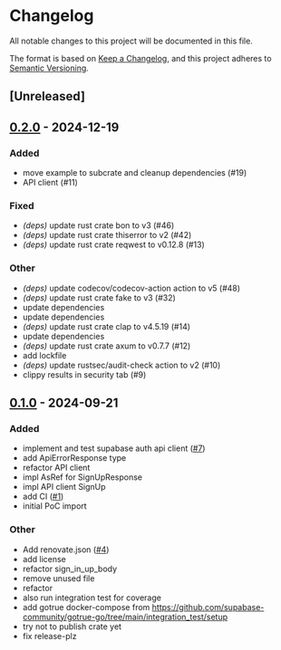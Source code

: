 # Changelog

All notable changes to this project will be documented in this file.

The format is based on [Keep a Changelog](https://keepachangelog.com/en/1.0.0/),
and this project adheres to [Semantic Versioning](https://semver.org/spec/v2.0.0.html).

## [Unreleased]

## [0.2.0](https://github.com/schjan/axum-supabase-auth/compare/v0.1.0...v0.2.0) - 2024-12-19

### Added

- move example to subcrate and cleanup dependencies (#19)
- API client (#11)

### Fixed

- *(deps)* update rust crate bon to v3 (#46)
- *(deps)* update rust crate thiserror to v2 (#42)
- *(deps)* update rust crate reqwest to v0.12.8 (#13)

### Other

- *(deps)* update codecov/codecov-action action to v5 (#48)
- *(deps)* update rust crate fake to v3 (#32)
- update dependencies
- update dependencies
- *(deps)* update rust crate clap to v4.5.19 (#14)
- update dependencies
- *(deps)* update rust crate axum to v0.7.7 (#12)
- add lockfile
- *(deps)* update rustsec/audit-check action to v2 (#10)
- clippy results in security tab (#9)

## [0.1.0](https://github.com/schjan/axum-supabase-auth/releases/tag/v0.1.0) - 2024-09-21

### Added

- implement and test supabase auth api client ([#7](https://github.com/schjan/axum-supabase-auth/pull/7))
- add ApiErrorResponse type
- refactor API client
- impl AsRef<User> for SignUpResponse
- impl API client SignUp
- add CI ([#1](https://github.com/schjan/axum-supabase-auth/pull/1))
- initial PoC import

### Other

- Add renovate.json ([#4](https://github.com/schjan/axum-supabase-auth/pull/4))
- add license
- refactor sign_in_up_body
- remove unused file
- refactor
- also run integration test for coverage
- add gotrue docker-compose from https://github.com/supabase-community/gotrue-go/tree/main/integration_test/setup
- try not to publish crate yet
- fix release-plz
